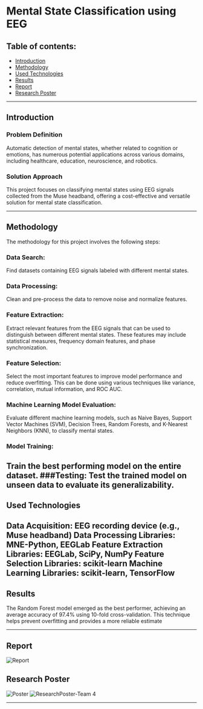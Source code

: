 
# Mental State Classification using EEG

## Table of contents:
- [Introduction](#introduction)
- [Methodology](#methodology)
- [Used Technologies](#used-technologies)
- [Results](#results)
- [Report](report)
- [Research Poster](research-poster)


---

## Introduction

### Problem Definition
Automatic detection of mental states, whether related to cognition or emotions, has numerous potential applications across various domains, including healthcare, education, neuroscience, and robotics.

### Solution Approach
This project focuses on classifying mental states using EEG signals collected from the Muse headband, offering a cost-effective and versatile solution for mental state classification.

---

## Methodology

The methodology for this project involves the following steps:

### Data Search: 
Find datasets containing EEG signals labeled with different mental states.
### Data Processing: 
Clean and pre-process the data to remove noise and normalize features.
### Feature Extraction:
Extract relevant features from the EEG signals that can be used to distinguish between different mental states. These features may include statistical measures, frequency domain features, and phase synchronization.
### Feature Selection: 
Select the most important features to improve model performance and reduce overfitting. This can be done using various techniques like variance, correlation, mutual information, and ROC AUC.
### Machine Learning Model Evaluation:
Evaluate different machine learning models, such as Naive Bayes, Support Vector Machines (SVM), Decision Trees, Random Forests, and K-Nearest Neighbors (KNN), to classify mental states.
### Model Training:
Train the best performing model on the entire dataset.
###Testing: 
Test the trained model on unseen data to evaluate its generalizability.
---

## Used Technologies

Data Acquisition: EEG recording device (e.g., Muse headband)
Data Processing Libraries: MNE-Python, EEGLab
Feature Extraction Libraries: EEGLab, SciPy, NumPy
Feature Selection Libraries: scikit-learn
Machine Learning Libraries: scikit-learn, TensorFlow
---

## Results

The Random Forest model emerged as the best performer, achieving an average accuracy of 97.4% using 10-fold cross-validation. This technique helps prevent overfitting and provides a more reliable estimate

---

## Report

![Report](link/to/your/block_diagram.png)

## Research Poster
![Poster](link/to/your/block_diagram.png)
![ResearchPoster-Team 4](https://github.com/Omar-Saad-ELGharbawy/CDSS-Final-Project/assets/84602951/19717ad6-43cf-438c-a5f9-f4a7febfa905)


---

